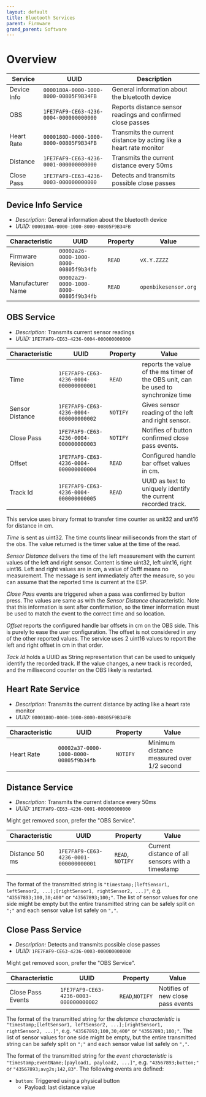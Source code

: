 ```yaml
---
layout: default
title: Bluetooth Services
parent: Firmware
grand_parent: Software
---
```


# Overview

| Service     | UUID                                   | Description                                                        |
| ----------- | -------------------------------------- | ------------------------------------------------------------------ |
| Device Info | `0000180A-0000-1000-8000-00805F9B34FB` | General information about the bluetooth device                     |
| OBS         | `1FE7FAF9-CE63-4236-0004-000000000000` | Reports distance sensor readings and confirmed close passes        |
| Heart Rate  | `0000180D-0000-1000-8000-00805F9B34FB` | Transmits the current distance by acting like a heart rate monitor |
| Distance    | `1FE7FAF9-CE63-4236-0001-000000000000` | Transmits the current distance every 50ms                          |
| Close Pass  | `1FE7FAF9-CE63-4236-0003-000000000000` | Detects and transmits possible close passes                        |


## Device Info Service
- *Description:* General information about the bluetooth device
- *UUID:* `0000180A-0000-1000-8000-00805F9B34FB`

| Characteristic    | UUID                                   | Property | Value              |
| ----------------- | -------------------------------------- | -------- | ------------------ |
| Firmware Revision | `00002a26-0000-1000-8000-00805f9b34fb` | `READ`   | `vX.Y.ZZZZ`        |
| Manufacturer Name | `00002a29-0000-1000-8000-00805f9b34fb` | `READ`   | `openbikesensor.org` |


## OBS Service
- *Description:* Transmits current sensor readings
- *UUID:* `1FE7FAF9-CE63-4236-0004-000000000000`

| Characteristic      | UUID                                   | Property        | Value                                                                               |
| ------------------- | -------------------------------------- | --------------- | ----------------------------------------------------------------------------------- |
| Time                | `1FE7FAF9-CE63-4236-0004-000000000001` | `READ`          | reports the value of the ms timer of the OBS unit, can be used to synchronize time  |
| Sensor Distance     | `1FE7FAF9-CE63-4236-0004-000000000002` | `NOTIFY`        | Gives sensor reading of the left and right sensor.                                  |
| Close Pass          | `1FE7FAF9-CE63-4236-0004-000000000003` | `NOTIFY`        | Notifies of button confirmed close pass events.                                     |
| Offset              | `1FE7FAF9-CE63-4236-0004-000000000004` | `READ`          | Configured handle bar offset values in cm.                                          |
| Track Id            | `1FE7FAF9-CE63-4236-0004-000000000005` | `READ`          | UUID as text to uniquely identify the current recorded track.                       |

This service uses binary format to transfer time counter as unit32 and unt16
for distance in cm.

*Time* is sent as uint32. The time counts linear milliseconds from the start
of the obs. The value returned is the timer value at the time of the read.

*Sensor Distance* delivers the time of the left measurement with the current values of
the left and right sensor. Content is time uint32, left uint16, right uint16. Left
and right values are in cm, a value of 0xfff means no measurement. The message is
sent immediately after the measure, so you can assume that the reported time
is current at the ESP.

*Close Pass* events are triggered when a pass was confirmed by button press. The
values are same as with the *Sensor Distance* characteristic. Note that this
information is sent after confirmation, so the timer information must be used
to match the event to the correct time and so location.

*Offset* reports the configured handle bar offsets in cm on the OBS side. This
is purely to ease the user configuration. The offset is not considered in any
of the other reported values. The service uses 2 uint16 values to report the
left and right offset in cm in that order.

*Tack Id* holds a UUID as String representation that can be used to uniquely
identify the recorded track. If the value changes, a new track is recorded, and
the millisecond counter on the OBS likely is restarted. 

## Heart Rate Service
- *Description:* Transmits the current distance by acting like a heart rate monitor
- *UUID:* `0000180D-0000-1000-8000-00805F9B34FB`

| Characteristic  | UUID                                   | Property         | Value                                     |
| --------------- | -------------------------------------- | ---------------- | ----------------------------------------- |
| Heart Rate      | `00002a37-0000-1000-8000-00805f9b34fb` | `NOTIFY`         | Minimum distance measured over 1/2 second |


## Distance Service
- *Description:* Transmits the current distance every 50ms
- *UUID:* `1FE7FAF9-CE63-4236-0001-000000000000`

Might get removed soon, prefer the "OBS Service".

| Characteristic | UUID                                   | Property         | Value                                            |
| -------------- | -------------------------------------- | ---------------- | ------------------------------------------------ |
| Distance 50 ms | `1FE7FAF9-CE63-4236-0001-000000000001` | `READ`, `NOTIFY` | Current distance of all sensors with a timestamp |

The format of the transmitted string is `"timestamp;[leftSensor1, leftSensor2, ...];[rightSensor1, rightSensor2, ...]"`, e.g. `"43567893;100,30;400"` or `"43567893;100;"`.
The list of sensor values for one side might be empty but the entire transmitted string can be safely split on `";"` and each sensor value list safely on `","`.


## Close Pass Service
- *Description:* Detects and transmits possible close passes
- *UUID:* `1FE7FAF9-CE63-4236-0003-000000000000`

Might get removed soon, prefer the "OBS Service".

| Characteristic      | UUID                                   | Property        | Value                                                                               |
| ------------------- | -------------------------------------- | --------------- | ----------------------------------------------------------------------------------- |
| Close Pass Events   | `1FE7FAF9-CE63-4236-0003-000000000002` | `READ`,`NOTIFY` | Notifies of new close pass events                                                   |

The format of the transmitted string for the *distance characteristic* is `"timestamp;[leftSensor1, leftSensor2, ...];[rightSensor1, rightSensor2, ...]"`, e.g. `"43567893;100,30;400"` or `"43567893;100;"`.
The list of sensor values for one side might be empty, but the entire transmitted string can be safely split on `";"` and each sensor value list safely on `","`.

The format of the transmitted string for the *event characteristic* is `"timestamp;eventName;[payload1, payload2, ...]"`, e.g. `"43567893;button;"` or `"43567893;avg2s;142,83"`.
The following events are defined:
* `button`: Triggered using a physical button
  * Payload: last distance value
